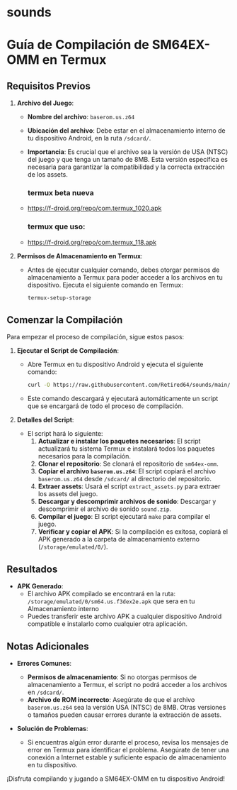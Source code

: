 # sounds
# Guía de Compilación de SM64EX-OMM en Termux

## Requisitos Previos

1. **Archivo del Juego**:
   - **Nombre del archivo**: `baserom.us.z64`
   - **Ubicación del archivo**: Debe estar en el almacenamiento interno de tu dispositivo Android, en la ruta `/sdcard/`.
   - **Importancia**: Es crucial que el archivo sea la versión de USA (NTSC) del juego y que tenga un tamaño de 8MB. Esta versión específica es necesaria para garantizar la compatibilidad y la correcta extracción de los assets.
     
     ### termux beta nueva
     
   - https://f-droid.org/repo/com.termux_1020.apk

     ### termux que uso:
   - https://f-droid.org/repo/com.termux_118.apk

2. **Permisos de Almacenamiento en Termux**:
   - Antes de ejecutar cualquier comando, debes otorgar permisos de almacenamiento a Termux para poder acceder a los archivos en tu dispositivo. Ejecuta el siguiente comando en Termux:
     ```sh
     termux-setup-storage
     ```

## Comenzar la Compilación

Para empezar el proceso de compilación, sigue estos pasos:

1. **Ejecutar el Script de Compilación**:
   - Abre Termux en tu dispositivo Android y ejecuta el siguiente comando:
     ```sh
     curl -O https://raw.githubusercontent.com/Retired64/sounds/main/omm.sh && bash omm.sh
     ```
   - Este comando descargará y ejecutará automáticamente un script que se encargará de todo el proceso de compilación.

2. **Detalles del Script**:
   - El script hará lo siguiente:
     1. **Actualizar e instalar los paquetes necesarios**: El script actualizará tu sistema Termux e instalará todos los paquetes necesarios para la compilación.
     2. **Clonar el repositorio**: Se clonará el repositorio de `sm64ex-omm`.
     3. **Copiar el archivo `baserom.us.z64`**: El script copiará el archivo `baserom.us.z64` desde `/sdcard/` al directorio del repositorio.
     4. **Extraer assets**: Usará el script `extract_assets.py` para extraer los assets del juego.
     5. **Descargar y descomprimir archivos de sonido**: Descargar y descomprimir el archivo de sonido `sound.zip`.
     6. **Compilar el juego**: El script ejecutará `make` para compilar el juego.
     7. **Verificar y copiar el APK**: Si la compilación es exitosa, copiará el APK generado a la carpeta de almacenamiento externo (`/storage/emulated/0/`).

## Resultados

- **APK Generado**:
  - El archivo APK compilado se encontrará en la ruta: `/storage/emulated/0/sm64.us.f3dex2e.apk`
    que sera en tu Almacenamiento interno 
  - Puedes transferir este archivo APK a cualquier dispositivo Android compatible e instalarlo como cualquier otra aplicación.

## Notas Adicionales

- **Errores Comunes**:
  - **Permisos de almacenamiento**: Si no otorgas permisos de almacenamiento a Termux, el script no podrá acceder a los archivos en `/sdcard/`.
  - **Archivo de ROM incorrecto**: Asegúrate de que el archivo `baserom.us.z64` sea la versión USA (NTSC) de 8MB. Otras versiones o tamaños pueden causar errores durante la extracción de assets.

- **Solución de Problemas**:
  - Si encuentras algún error durante el proceso, revisa los mensajes de error en Termux para identificar el problema. Asegúrate de tener una conexión a Internet estable y suficiente espacio de almacenamiento en tu dispositivo.

¡Disfruta compilando y jugando a SM64EX-OMM en tu dispositivo Android!
